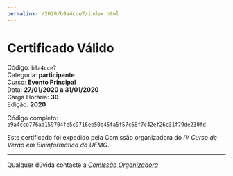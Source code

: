 ```yaml
---
permalink: /2020/b9a4cce7/index.html
---
```


# Certificado Válido

Código: `b9a4cce7`<br>
Categoria: **participante**<br>
Curso: **Evento Principal**<br>
Data: **27/01/2020 a 31/01/2020**<br>
Carga Horária: **30**<br>
Edição: **2020**<br>


Código completo: `b9a4cce776ad159704fe5c9716ee50e45fa5f57c68f7c42ef26c31f79de230fd`


Este certificado foi expedido pela Comissão organizadora do *IV Curso de Verão em Bioinformática da UFMG*.

----

Qualquer dúvida contacte a [_Comissão Organizadora_](<mailto:cursobioinfoufmg@gmail.com$subject=[Certificados]>)

